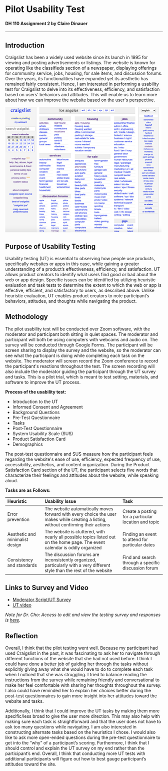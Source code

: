 # Pilot Usability Test 
#### DH 110 Assignment 2 by Claire Dinauer

--------

## Introduction 

Craigslist has been a widely used website since its launch in 1995 for viewing and posting advertisements or listings. The website is known for operating like the classifieds section of a newspaper, displaying offerings for community service, jobs, housing, for sale items, and discussion forums. Over the years, its functionalities have expanded yet its aesthetic has remained fairly consistent. Hence, I am interested in performing a usability test for Craigslist to delve into its effectiveness, efficiency, and satisfaction based on users' behaviors and attitudes. This will enable us to learn more about how we can improve the website based on the user's perspective.

<img src="craigslistnewhome.png" width="500" height="400"/>

## Purpose of Usability Testing

Usability testing (UT) is essential to observing how people use products, specifically websites or apps in this case, while gaining a greater understanding of a product’s effectiveness, efficiency, and satisfaction. UT allows product creators to identify what users find good or bad about the web or app design. Specific issues can be identified by utilizing heuristic evaluation and task tests to determine the extent to which the web or app is effective, efficient, and satisfactory to users, as described above. Unlike heuristic evaluation, UT enables product creators to note participant’s behaviors, attitudes, and thoughts while navigating the product.

## Methodology

The pilot usability test will be conducted over Zoom software, with the moderator and participant both sitting in quiet spaces. The moderator and participant will both be using computers with webcams and audio on. The survey will be conducted through Google Forms. The participant will be screen sharing to display the survey and the website, so the moderator can see what the participant is doing while completing each task on the website. The moderator will screen record the Zoom conference to record the participant's reactions throughout the test. The screen recording will also include the moderator guiding the participant through the UT survey and tasks. This is a pilot trial, which is meant to test setting, materials, and software to improve the UT process. 

**Process of the usability test:**
* Introduction to the UT
* Informed Consent and Agreement
* Background Questions
* Pre-Test Questionnaire
* Tasks 
* Post-Test Questionnaire
* System Usability Scale (SUS)
* Product Satisfaction Card
* Demographics

The post-test questionnaire and SUS measure how the participant feels regarding the website's ease of use, efficiency, expected frequency of use, accessibility, aesthetics, and content organization. During the Product Satisfaction Card section of the UT, the participant selects five words that characterize their feelings and attitudes about the website, while speaking aloud.

**Tasks are as Follows:**

Heuristic | Usability Issue  | Task  |
:--- | :--- | :--- |
Error prevention  | The website automatically moves forward with every choice the user makes while creating a listing, without confirming their actions  | Create a posting for a particular location and topic | 
Aesthetic and minimalist design  | The website is cluttered, with nearly all possible topics listed out on the home page. The event calendar is oddly organized   | Finding an event to attend for particular dates |
Consistency and standards  | The discussion forums are inconsistently organized, particularly with a very different style than the rest of the website | Find and search through a specific discussion forum |


## Links to Survey and Video
* [Moderator Script/UT Survey](https://forms.gle/ykcCgg37MaNEwaaPA) 
* [UT video](https://drive.google.com/file/d/1XyIuLdEvbv8lesRAxNG4715Ekk8i5RSX/view?usp=sharing)

*Note for Dr. Cho: Access to edit and view the testing survey and responses is [here](https://docs.google.com/forms/d/1hBe1Mmp4fsfxIqDMuVbNi2WNbXbaHeIOO-kFogxCavU/edit?usp=sharing).*

## Reflection 

Overall, I think that the pilot testing went well. Because my participant had used Craigslist in the past, it was fascinating to ask her to navigate through different functions of the website that she had not used before. I think I could have done a better job of guiding her through the tasks without explicitly giving away what she would have to do to complete each task when I noticed that she was struggling. I tried to balance reading the instructions from the survey while remaining friendly and conversational to make her feel comfortable with sharing her thoughts throughout the survey. I also could have reminded her to explain her choices better during the post-test questionnaires to gain more insight into her attitudes toward the website and tasks.

Additionally, I think that I could improve the UT tasks by making them more specific/less broad to give the user more direction. This may also help with making sure each task is straightforward and that the user does not have to ask too many questions while navigating. I am also interested in constructing alternate tasks based on the heuristics I chose. I would also like to ask more open-ended questions during the pre-test questionnaire to get into the “why” of a participant’s scoring. Furthermore, I think that I should control and explain the UT survey on my end rather than the participant’s end. Overall, I think that conducting more UT tests with additional participants will figure out how to best gauge participant’s attitudes toward the site.
